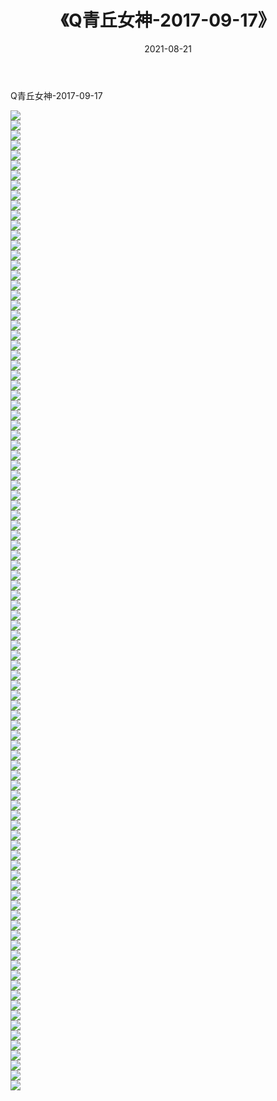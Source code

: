 ﻿---
layout: post
title:  《Q青丘女神-2017-09-17》
date:   2021-08-21
img: http://img.660000.xyz/Sharelink/网络美图/2021/Q青丘女神-2017-09-17/000.jpg
categories: [美女, 清纯, 唯美]
---

Q青丘女神-2017-09-17

  ![](http://img.660000.xyz/Sharelink/网络美图/2021/Q青丘女神-2017-09-17/001.jpg) <br> ![](http://img.660000.xyz/Sharelink/网络美图/2021/Q青丘女神-2017-09-17/002.jpg) <br> ![](http://img.660000.xyz/Sharelink/网络美图/2021/Q青丘女神-2017-09-17/003.jpg) <br> ![](http://img.660000.xyz/Sharelink/网络美图/2021/Q青丘女神-2017-09-17/004.jpg) <br> ![](http://img.660000.xyz/Sharelink/网络美图/2021/Q青丘女神-2017-09-17/005.jpg) <br> ![](http://img.660000.xyz/Sharelink/网络美图/2021/Q青丘女神-2017-09-17/006.jpg) <br> ![](http://img.660000.xyz/Sharelink/网络美图/2021/Q青丘女神-2017-09-17/007.jpg) <br> ![](http://img.660000.xyz/Sharelink/网络美图/2021/Q青丘女神-2017-09-17/008.jpg) <br> ![](http://img.660000.xyz/Sharelink/网络美图/2021/Q青丘女神-2017-09-17/009.jpg) <br> ![](http://img.660000.xyz/Sharelink/网络美图/2021/Q青丘女神-2017-09-17/010.jpg) <br> ![](http://img.660000.xyz/Sharelink/网络美图/2021/Q青丘女神-2017-09-17/011.jpg) <br> ![](http://img.660000.xyz/Sharelink/网络美图/2021/Q青丘女神-2017-09-17/012.jpg) <br> ![](http://img.660000.xyz/Sharelink/网络美图/2021/Q青丘女神-2017-09-17/013.jpg) <br> ![](http://img.660000.xyz/Sharelink/网络美图/2021/Q青丘女神-2017-09-17/014.jpg) <br> ![](http://img.660000.xyz/Sharelink/网络美图/2021/Q青丘女神-2017-09-17/015.jpg) <br> ![](http://img.660000.xyz/Sharelink/网络美图/2021/Q青丘女神-2017-09-17/016.jpg) <br> ![](http://img.660000.xyz/Sharelink/网络美图/2021/Q青丘女神-2017-09-17/017.jpg) <br> ![](http://img.660000.xyz/Sharelink/网络美图/2021/Q青丘女神-2017-09-17/018.jpg) <br> ![](http://img.660000.xyz/Sharelink/网络美图/2021/Q青丘女神-2017-09-17/019.jpg) <br> ![](http://img.660000.xyz/Sharelink/网络美图/2021/Q青丘女神-2017-09-17/020.jpg) <br> ![](http://img.660000.xyz/Sharelink/网络美图/2021/Q青丘女神-2017-09-17/021.jpg) <br> ![](http://img.660000.xyz/Sharelink/网络美图/2021/Q青丘女神-2017-09-17/022.jpg) <br> ![](http://img.660000.xyz/Sharelink/网络美图/2021/Q青丘女神-2017-09-17/023.jpg) <br> ![](http://img.660000.xyz/Sharelink/网络美图/2021/Q青丘女神-2017-09-17/024.jpg) <br> ![](http://img.660000.xyz/Sharelink/网络美图/2021/Q青丘女神-2017-09-17/025.jpg) <br> ![](http://img.660000.xyz/Sharelink/网络美图/2021/Q青丘女神-2017-09-17/026.jpg) <br> ![](http://img.660000.xyz/Sharelink/网络美图/2021/Q青丘女神-2017-09-17/027.jpg) <br> ![](http://img.660000.xyz/Sharelink/网络美图/2021/Q青丘女神-2017-09-17/028.jpg) <br> ![](http://img.660000.xyz/Sharelink/网络美图/2021/Q青丘女神-2017-09-17/029.jpg) <br> ![](http://img.660000.xyz/Sharelink/网络美图/2021/Q青丘女神-2017-09-17/030.jpg) <br> ![](http://img.660000.xyz/Sharelink/网络美图/2021/Q青丘女神-2017-09-17/031.jpg) <br> ![](http://img.660000.xyz/Sharelink/网络美图/2021/Q青丘女神-2017-09-17/032.jpg) <br> ![](http://img.660000.xyz/Sharelink/网络美图/2021/Q青丘女神-2017-09-17/033.jpg) <br> ![](http://img.660000.xyz/Sharelink/网络美图/2021/Q青丘女神-2017-09-17/034.jpg) <br> ![](http://img.660000.xyz/Sharelink/网络美图/2021/Q青丘女神-2017-09-17/035.jpg) <br> ![](http://img.660000.xyz/Sharelink/网络美图/2021/Q青丘女神-2017-09-17/036.jpg) <br> ![](http://img.660000.xyz/Sharelink/网络美图/2021/Q青丘女神-2017-09-17/037.jpg) <br> ![](http://img.660000.xyz/Sharelink/网络美图/2021/Q青丘女神-2017-09-17/038.jpg) <br> ![](http://img.660000.xyz/Sharelink/网络美图/2021/Q青丘女神-2017-09-17/039.jpg) <br> ![](http://img.660000.xyz/Sharelink/网络美图/2021/Q青丘女神-2017-09-17/040.jpg) <br> ![](http://img.660000.xyz/Sharelink/网络美图/2021/Q青丘女神-2017-09-17/041.jpg) <br> ![](http://img.660000.xyz/Sharelink/网络美图/2021/Q青丘女神-2017-09-17/042.jpg) <br> ![](http://img.660000.xyz/Sharelink/网络美图/2021/Q青丘女神-2017-09-17/043.jpg) <br> ![](http://img.660000.xyz/Sharelink/网络美图/2021/Q青丘女神-2017-09-17/044.jpg) <br> ![](http://img.660000.xyz/Sharelink/网络美图/2021/Q青丘女神-2017-09-17/045.jpg) <br> ![](http://img.660000.xyz/Sharelink/网络美图/2021/Q青丘女神-2017-09-17/046.jpg) <br> ![](http://img.660000.xyz/Sharelink/网络美图/2021/Q青丘女神-2017-09-17/047.jpg) <br> ![](http://img.660000.xyz/Sharelink/网络美图/2021/Q青丘女神-2017-09-17/048.jpg) <br> ![](http://img.660000.xyz/Sharelink/网络美图/2021/Q青丘女神-2017-09-17/049.jpg) <br> ![](http://img.660000.xyz/Sharelink/网络美图/2021/Q青丘女神-2017-09-17/050.jpg) <br> ![](http://img.660000.xyz/Sharelink/网络美图/2021/Q青丘女神-2017-09-17/051.jpg) <br> ![](http://img.660000.xyz/Sharelink/网络美图/2021/Q青丘女神-2017-09-17/052.jpg) <br> ![](http://img.660000.xyz/Sharelink/网络美图/2021/Q青丘女神-2017-09-17/053.jpg) <br> ![](http://img.660000.xyz/Sharelink/网络美图/2021/Q青丘女神-2017-09-17/054.jpg) <br> ![](http://img.660000.xyz/Sharelink/网络美图/2021/Q青丘女神-2017-09-17/055.jpg) <br> ![](http://img.660000.xyz/Sharelink/网络美图/2021/Q青丘女神-2017-09-17/056.jpg) <br> ![](http://img.660000.xyz/Sharelink/网络美图/2021/Q青丘女神-2017-09-17/057.jpg) <br> ![](http://img.660000.xyz/Sharelink/网络美图/2021/Q青丘女神-2017-09-17/058.jpg) <br> ![](http://img.660000.xyz/Sharelink/网络美图/2021/Q青丘女神-2017-09-17/059.jpg) <br> ![](http://img.660000.xyz/Sharelink/网络美图/2021/Q青丘女神-2017-09-17/060.jpg) <br> ![](http://img.660000.xyz/Sharelink/网络美图/2021/Q青丘女神-2017-09-17/061.jpg) <br> ![](http://img.660000.xyz/Sharelink/网络美图/2021/Q青丘女神-2017-09-17/062.jpg) <br> ![](http://img.660000.xyz/Sharelink/网络美图/2021/Q青丘女神-2017-09-17/063.jpg) <br> ![](http://img.660000.xyz/Sharelink/网络美图/2021/Q青丘女神-2017-09-17/064.jpg) <br> ![](http://img.660000.xyz/Sharelink/网络美图/2021/Q青丘女神-2017-09-17/065.jpg) <br> ![](http://img.660000.xyz/Sharelink/网络美图/2021/Q青丘女神-2017-09-17/066.jpg) <br> ![](http://img.660000.xyz/Sharelink/网络美图/2021/Q青丘女神-2017-09-17/067.jpg) <br> ![](http://img.660000.xyz/Sharelink/网络美图/2021/Q青丘女神-2017-09-17/068.jpg) <br> ![](http://img.660000.xyz/Sharelink/网络美图/2021/Q青丘女神-2017-09-17/069.jpg) <br> ![](http://img.660000.xyz/Sharelink/网络美图/2021/Q青丘女神-2017-09-17/070.jpg) <br> ![](http://img.660000.xyz/Sharelink/网络美图/2021/Q青丘女神-2017-09-17/071.jpg) <br> ![](http://img.660000.xyz/Sharelink/网络美图/2021/Q青丘女神-2017-09-17/072.jpg) <br> ![](http://img.660000.xyz/Sharelink/网络美图/2021/Q青丘女神-2017-09-17/073.jpg) <br> ![](http://img.660000.xyz/Sharelink/网络美图/2021/Q青丘女神-2017-09-17/074.jpg) <br> ![](http://img.660000.xyz/Sharelink/网络美图/2021/Q青丘女神-2017-09-17/075.jpg) <br> ![](http://img.660000.xyz/Sharelink/网络美图/2021/Q青丘女神-2017-09-17/076.jpg) <br> ![](http://img.660000.xyz/Sharelink/网络美图/2021/Q青丘女神-2017-09-17/077.jpg) <br> ![](http://img.660000.xyz/Sharelink/网络美图/2021/Q青丘女神-2017-09-17/078.jpg) <br> ![](http://img.660000.xyz/Sharelink/网络美图/2021/Q青丘女神-2017-09-17/079.jpg) <br> ![](http://img.660000.xyz/Sharelink/网络美图/2021/Q青丘女神-2017-09-17/080.jpg) <br> ![](http://img.660000.xyz/Sharelink/网络美图/2021/Q青丘女神-2017-09-17/081.jpg) <br> ![](http://img.660000.xyz/Sharelink/网络美图/2021/Q青丘女神-2017-09-17/082.jpg) <br> ![](http://img.660000.xyz/Sharelink/网络美图/2021/Q青丘女神-2017-09-17/083.jpg) <br> ![](http://img.660000.xyz/Sharelink/网络美图/2021/Q青丘女神-2017-09-17/084.jpg) <br> ![](http://img.660000.xyz/Sharelink/网络美图/2021/Q青丘女神-2017-09-17/085.jpg) <br> ![](http://img.660000.xyz/Sharelink/网络美图/2021/Q青丘女神-2017-09-17/086.jpg) <br> ![](http://img.660000.xyz/Sharelink/网络美图/2021/Q青丘女神-2017-09-17/087.jpg) <br> ![](http://img.660000.xyz/Sharelink/网络美图/2021/Q青丘女神-2017-09-17/088.jpg) <br> ![](http://img.660000.xyz/Sharelink/网络美图/2021/Q青丘女神-2017-09-17/089.jpg) <br> ![](http://img.660000.xyz/Sharelink/网络美图/2021/Q青丘女神-2017-09-17/090.jpg) <br> ![](http://img.660000.xyz/Sharelink/网络美图/2021/Q青丘女神-2017-09-17/091.jpg) <br> ![](http://img.660000.xyz/Sharelink/网络美图/2021/Q青丘女神-2017-09-17/092.jpg) <br> ![](http://img.660000.xyz/Sharelink/网络美图/2021/Q青丘女神-2017-09-17/093.jpg) <br> ![](http://img.660000.xyz/Sharelink/网络美图/2021/Q青丘女神-2017-09-17/094.jpg) <br> ![](http://img.660000.xyz/Sharelink/网络美图/2021/Q青丘女神-2017-09-17/095.jpg) <br> ![](http://img.660000.xyz/Sharelink/网络美图/2021/Q青丘女神-2017-09-17/096.jpg) <br> ![](http://img.660000.xyz/Sharelink/网络美图/2021/Q青丘女神-2017-09-17/097.jpg) <br> ![](http://img.660000.xyz/Sharelink/网络美图/2021/Q青丘女神-2017-09-17/098.jpg) <br>